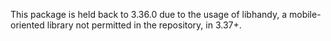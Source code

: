 This package is held back to 3.36.0 due to the usage of libhandy, a mobile-oriented library not permitted in the repository, in 3.37+.